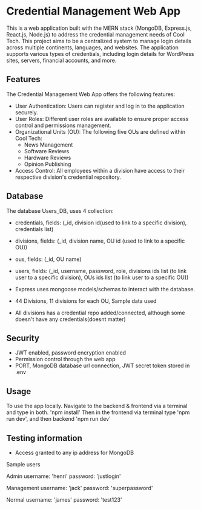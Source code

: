 # Credential Management Web App

This is a web application built with the MERN stack (MongoDB, Express.js, React.js, Node.js) to address the credential management needs of Cool Tech. 
This project aims to be a centralized system to manage login details across multiple continents, languages, and websites. 
The application supports various types of credentials, including login details for WordPress sites, servers, financial accounts, and more.

## Features

The Credential Management Web App offers the following features:

- User Authentication: Users can register and log in to the application securely.
- User Roles: Different user roles are available to ensure proper access control and permissions management.
- Organizational Units (OU): The following five OUs are defined within Cool Tech:
  - News Management
  - Software Reviews
  - Hardware Reviews
  - Opinion Publishing
- Access Control: All employees within a division have access to their respective division's credential repository.

## Database 
The database Users_DB, uses 4 collection:
- credentials, fields: (_id, division id(used to link to a specific division), credentials list)
- divisions, fields: (_id, division name, OU id (used to link to a specific OU))
- ous, fields: (_id, OU name)
- users, fields: (_id, username, password, role, divisions ids list (to link user to a specific division), OUs ids list (to link user to a specific OU))

- Express uses mongoose models/schemas to interact with the database.

- 44 Divisions, 11 divisions for each OU, Sample data used
- All divisions has a credential repo added/connected, although some doesn't have any credentials(doesnt matter)

## Security

- JWT enabled, password encryption enabled
- Permission control through the web app
- PORT, MongoDB database url connection, JWT secret token stored in .env

## Usage

To use the app locally.
Navigate to the backend & frontend via a terminal and type in both. 'npm install'
Then in the frontend via terminal type 'npm run dev', and then backend 'npm run dev'

## Testing information

- Access granted to any ip address for MongoDB

Sample users

Admin
username: 'henri'
password: 'justlogin'

Management
username: 'jack'
password: 'superpassword'

Normal
username: 'james'
password: 'test123'